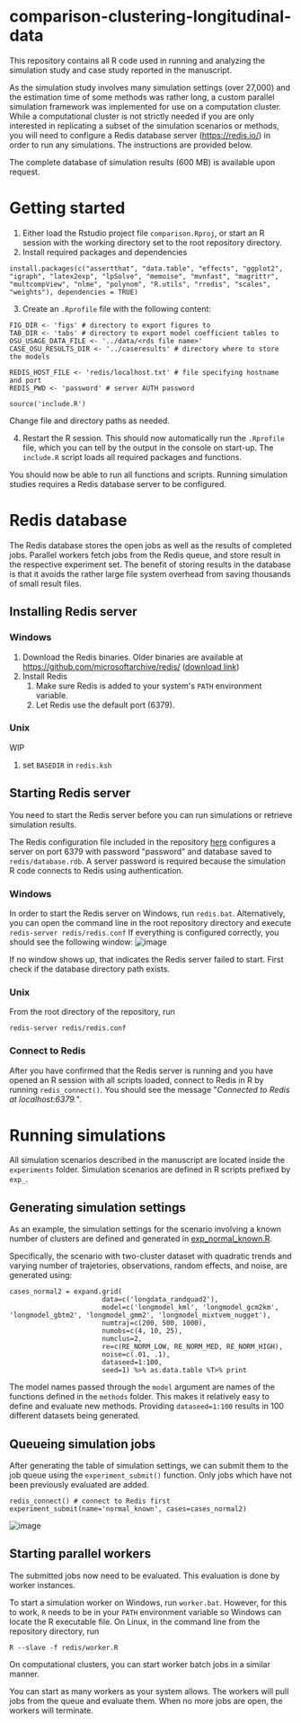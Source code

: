 # comparison-clustering-longitudinal-data
This repository contains all R code used in running and analyzing the simulation study and case study reported in the manuscript.

As the simulation study involves many simulation settings (over 27,000) and the estimation time of some methods was rather long, a custom parallel simulation framework was implemented for use on a computation cluster. While a computational cluster is not strictly needed if you are only interested in replicating a subset of the simulation scenarios or methods, you will need to configure a Redis database server (https://redis.io/) in order to run any simulations. The instructions are provided below.

The complete database of simulation results (600 MB) is available upon request.

# Getting started
1. Either load the Rstudio project file `comparison.Rproj`, or start an R session with the working directory set to the root repository directory.
2. Install required packages and dependencies
```
install.packages(c("assertthat", "data.table", "effects", "ggplot2", "igraph", "latex2exp", "lpSolve", "memoise", "mvnfast", "magrittr", "multcompView", "nlme", "polynom", "R.utils", "rredis", "scales", "weights"), dependencies = TRUE)
```
3. Create an `.Rprofile` file with the following content:
```
FIG_DIR <- 'figs' # directory to export figures to
TAB_DIR <- 'tabs' # directory to export model coefficient tables to
OSU_USAGE_DATA_FILE <- '../data/<rds file name>'
CASE_OSU_RESULTS_DIR <- '../caseresults' # directory where to store the models

REDIS_HOST_FILE <- 'redis/localhost.txt' # file specifying hostname and port
REDIS_PWD <- 'password' # server AUTH password

source('include.R')
```
Change file and directory paths as needed.

4. Restart the R session. This should now automatically run the `.Rprofile` file, which you can tell by the output in the console on start-up. The `include.R` script loads all required packages and functions.

You should now be able to run all functions and scripts. Running simulation studies requires a Redis database server to be configured.


# Redis database
The Redis database stores the open jobs as well as the results of completed jobs. Parallel workers fetch jobs from the Redis queue, and store result in the respective experiment set. The benefit of storing results in the database is that it avoids the rather large file system overhead from saving thousands of small result files.

## Installing Redis server
### Windows
1. Download the Redis binaries. Older binaries are available at https://github.com/microsoftarchive/redis/ ([download link](https://github.com/microsoftarchive/redis/releases/download/win-3.2.100/Redis-x64-3.2.100.msi))
2. Install Redis
    1. Make sure Redis is added to your system's `PATH` environment variable.
    2. Let Redis use the default port (6379).

### Unix
WIP
1. set `BASEDIR` in `redis.ksh`

## Starting Redis server
You need to start the Redis server before you can run simulations or retrieve simulation results.

The Redis configuration file included in the repository [here](https://github.com/philips-labs/comparison-clustering-longitudinal-data/blob/main/redis/redis.conf) configures a server on port 6379 with password "password" and database saved to `redis/database.rdb`. A server password is required because the simulation R code connects to Redis using authentication.

### Windows
In order to start the Redis server on Windows, run `redis.bat`. Alternatively, you can open the command line in the root repository directory and execute `redis-server redis/redis.conf`
If everything is configured correctly, you should see the following window:
![image](https://user-images.githubusercontent.com/8193083/133419959-81d09c0d-2d8d-4392-8d66-ef09d95d8fb4.png)

If no window shows up, that indicates the Redis server failed to start. First check if the database directory path exists.

### Unix
From the root directory of the repository, run
```
redis-server redis/redis.conf
```

### Connect to Redis
After you have confirmed that the Redis server is running and you have opened an R session with all scripts loaded, connect to Redis in R by running `redis_connect()`. You should see the message "_Connected to Redis at localhost:6379._".

# Running simulations
All simulation scenarios described in the manuscript are located inside the `experiments` folder. Simulation scenarios are defined in R scripts prefixed by `exp_`.

## Generating simulation settings
As an example, the simulation settings for the scenario involving a known number of clusters are defined and generated in [exp_normal_known.R](https://github.com/philips-labs/comparison-clustering-longitudinal-data/blob/main/experiments/exp_normal_known.R).

Specifically, the scenario with two-cluster dataset with quadratic trends and varying number of trajetories, observations, random effects, and noise, are generated using:
```
cases_normal2 = expand.grid(
                       data=c('longdata_randquad2'),
                       model=c('longmodel_kml', 'longmodel_gcm2km', 'longmodel_gbtm2', 'longmodel_gmm2', 'longmodel_mixtvem_nugget'),
                       numtraj=c(200, 500, 1000),
                       numobs=c(4, 10, 25),
                       numclus=2,
                       re=c(RE_NORM_LOW, RE_NORM_MED, RE_NORM_HIGH),
                       noise=c(.01, .1),
                       dataseed=1:100,
                       seed=1) %>% as.data.table %T>% print
```
The model names passed through the `model` argument are names of the functions defined in the `methods` folder. This makes it relatively easy to define and evaluate new methods.
Providing `dataseed=1:100` results in 100 different datasets being generated.

## Queueing simulation jobs
After generating the table of simulation settings, we can submit them to the job queue using the `experiment_submit()` function. Only jobs which have not been previously evaluated are added.
```
redis_connect() # connect to Redis first
experiment_submit(name='normal_known', cases=cases_normal2)
```

![image](https://user-images.githubusercontent.com/8193083/133441363-b30a6a9e-efa8-40f1-8b41-17151b8690a8.png)


## Starting parallel workers
The submitted jobs now need to be evaluated. This evaluation is done by worker instances.

To start a simulation worker on Windows, run `worker.bat`. 
However, for this to work, `R` needs to be in your `PATH` environment variable so Windows can locate the R executable file.
On Linux, in the command line from the repository directory, run
```
R --slave -f redis/worker.R
```
On computational clusters, you can start worker batch jobs in a similar manner.

You can start as many workers as your system allows. The workers will pull jobs from the queue and evaluate them. When no more jobs are open, the workers will terminate.




